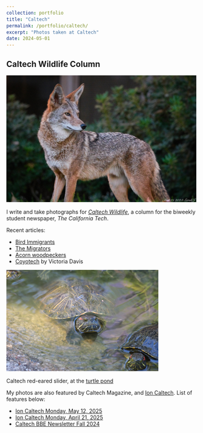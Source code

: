 ```yaml
---
collection: portfolio
title: "Caltech"
permalink: /portfolio/caltech/
excerpt: "Photos taken at Caltech"
date: 2024-05-01
---
```


## Caltech Wildlife Column

<img src="/images/coyote_side.jpg" alt="Coyote" style="width: 500px; height: auto;">

I write and take photographs for [*Caltech Wildlife*](https://tech.caltech.edu/categories/caltech-wildlife/), a column for the biweekly student newspaper, *The California Tech*.

Recent articles: 
- [Bird Immigrants](https://tech.caltech.edu/2025/04/22/caltech-wildlife-bird-immigrants/)
- [The Migrators](https://tech.caltech.edu/2025/04/08/caltech-wildlife-the-migrators/)
- [Acorn woodpeckers](https://tech.caltech.edu/2025/03/04/caltech-woodpeckers/)
- [Coyotech](https://tech.caltech.edu/2025/02/18/caltech-wildlife-coyotes-on-campus/) by Victoria Davis

<img src="/images/Caltech_turtle2.JPG" alt="Caltech_turtle2.JPG" style="width: 400px; height: auto;">

Caltech red-eared slider, at the [turtle pond](https://turtle.clubs.caltech.edu/faqs)

My photos are also featured by Caltech Magazine, and [Ion Caltech](https://ion.caltech.edu/). List of features below: 
- [Ion Caltech Monday, May 12, 2025](https://us11.campaign-archive.com/?u=b45e3f84fc6604dfac0c95efa&id=479eea5032)
- [Ion Caltech Monday, April 21, 2025](https://us11.campaign-archive.com/?u=b45e3f84fc6604dfac0c95efa&id=4454b6c1e3)
- [Caltech BBE Newsletter Fall 2024](https://new.express.adobe.com/webpage/8aMKW6gpPYmUD)








